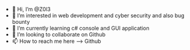 - 👋 Hi, I’m @Z0l3
- 👀 I’m interested in web development and cyber security and also bug bounty
- 🌱 I’m currently learning c# console and GUI application
- 💞️ I’m looking to collaborate on Github
- 📫 How to reach me here --> Github

<!---
Z0l3/Z0l3 is a ✨ special ✨ repository because its `README.md` (this file) appears on your GitHub profile.
You can click the Preview link to take a look at your changes.
--->
